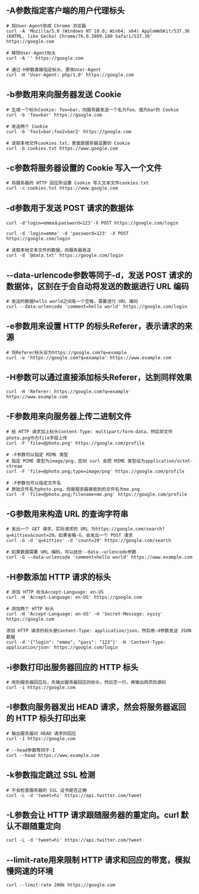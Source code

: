
-A参数指定客户端的用户代理标头
---
```
# 将User-Agent改成 Chrome 浏览器
curl -A 'Mozilla/5.0 (Windows NT 10.0; Win64; x64) AppleWebKit/537.36 (KHTML, like Gecko) Chrome/76.0.3809.100 Safari/537.36' https://google.com

# 移除User-Agent标头
curl -A '' https://google.com

# 通过-H参数直接指定标头，更改User-Agent
curl -H 'User-Agent: php/1.0' https://google.com
```

-b参数用来向服务器发送 Cookie
---
```
# 生成一个标头Cookie: foo=bar，向服务器发送一个名为foo、值为bar的 Cookie
curl -b 'foo=bar' https://google.com

# 发送两个 Cookie
curl -b 'foo1=bar;foo2=bar2' https://google.com

# 读取本地文件cookies.txt，里面是服务器设置的 Cookie
curl -b cookies.txt https://www.google.com
```

-c参数将服务器设置的 Cookie 写入一个文件
---
```
# 将服务器的 HTTP 回应所设置 Cookie 写入文本文件cookies.txt
curl -c cookies.txt https://www.google.com
```

-d参数用于发送 POST 请求的数据体
---
```
curl -d'login=emma＆password=123'-X POST https://google.com/login

curl -d 'login=emma' -d 'password=123' -X POST  https://google.com/login

# 读取本地文本文件的数据，向服务器发送
curl -d '@data.txt' https://google.com/login
```

--data-urlencode参数等同于-d，发送 POST 请求的数据体，区别在于会自动将发送的数据进行 URL 编码
---
```
# 发送的数据hello world之间有一个空格，需要进行 URL 编码
curl --data-urlencode 'comment=hello world' https://google.com/login
```

-e参数用来设置 HTTP 的标头Referer，表示请求的来源
---
```
# 将Referer标头设为https://google.com?q=example
curl -e 'https://google.com?q=example' https://www.example.com
```

-H参数可以通过直接添加标头Referer，达到同样效果
---
```
curl -H 'Referer: https://google.com?q=example' https://www.example.com
```

-F参数用来向服务器上传二进制文件
---
```
# 给 HTTP 请求加上标头Content-Type: multipart/form-data，然后将文件photo.png作为file字段上传
curl -F 'file=@photo.png' https://google.com/profile

# -F参数可以指定 MIME 类型
# 指定 MIME 类型为image/png，否则 curl 会把 MIME 类型设为application/octet-stream
curl -F 'file=@photo.png;type=image/png' https://google.com/profile

# -F参数也可以指定文件名
# 原始文件名为photo.png，但是服务器接收到的文件名为me.png
curl -F 'file=@photo.png;filename=me.png' https://google.com/profile
```

-G参数用来构造 URL 的查询字符串
---
```
# 发出一个 GET 请求，实际请求的 URL 为https://google.com/search?q=kitties&count=20。如果省略-G，会发出一个 POST 请求
curl -G -d 'q=kitties' -d 'count=20' https://google.com/search

# 如果数据需要 URL 编码，可以结合--data--urlencode参数
curl -G --data-urlencode 'comment=hello world' https://www.example.com
```

-H参数添加 HTTP 请求的标头
---
```
# 添加 HTTP 标头Accept-Language: en-US
curl -H 'Accept-Language: en-US' https://google.com

# 添加两个 HTTP 标头
curl -H 'Accept-Language: en-US' -H 'Secret-Message: xyzzy' https://google.com

添加 HTTP 请求的标头是Content-Type: application/json，然后用-d参数发送 JSON 数据
curl -d '{"login": "emma", "pass": "123"}' -H 'Content-Type: application/json' https://google.com/login
```

-i参数打印出服务器回应的 HTTP 标头
---
```
# 收到服务器回应后，先输出服务器回应的标头，然后空一行，再输出网页的源码
curl -i https://google.com
```

-I参数向服务器发出 HEAD 请求，然会将服务器返回的 HTTP 标头打印出来
---
```
# 输出服务器对 HEAD 请求的回应
curl -I https://google.com

# --head参数等同于-I
curl --head https://www.example.com
```

-k参数指定跳过 SSL 检测
---
```
# 不会检查服务器的 SSL 证书是否正确
curl -L -d 'tweet=hi' https://api.twitter.com/tweet
```

-L参数会让 HTTP 请求跟随服务器的重定向。curl 默认不跟随重定向
---
```
curl -L -d 'tweet=hi' https://api.twitter.com/tweet
```

--limit-rate用来限制 HTTP 请求和回应的带宽，模拟慢网速的环境
---
```
curl --limit-rate 200k https://google.com
```
